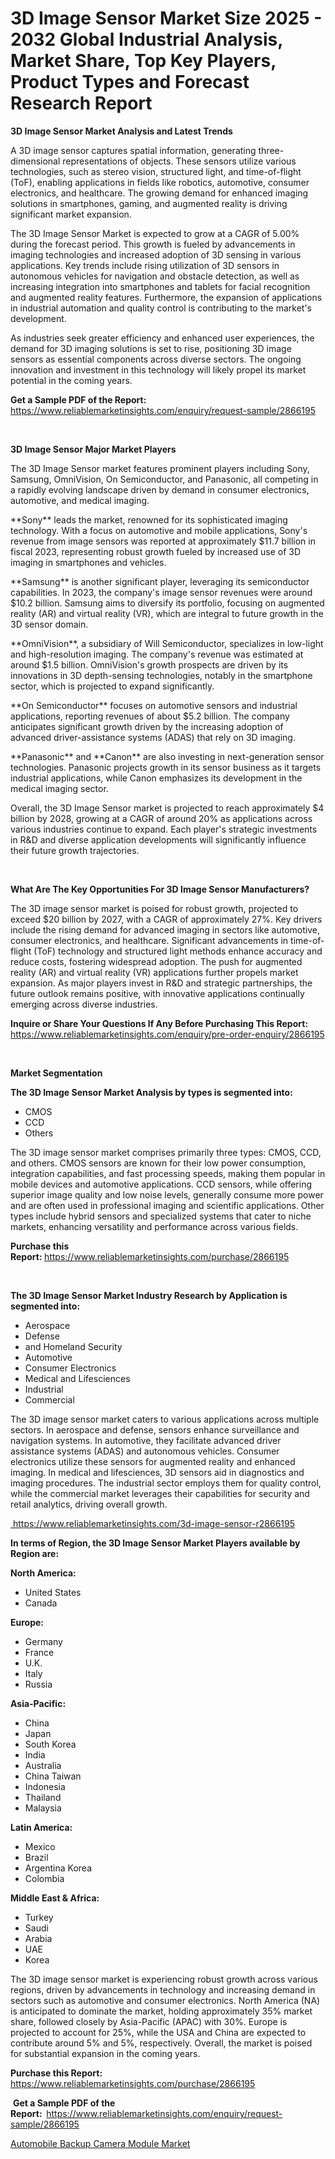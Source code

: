 <p><h1>3D Image Sensor Market Size 2025 - 2032 Global Industrial Analysis, Market Share, Top Key Players, Product Types and Forecast Research Report</h1></p><p><strong>3D Image Sensor Market Analysis and Latest Trends</strong></p>
<p><p>A 3D image sensor captures spatial information, generating three-dimensional representations of objects. These sensors utilize various technologies, such as stereo vision, structured light, and time-of-flight (ToF), enabling applications in fields like robotics, automotive, consumer electronics, and healthcare. The growing demand for enhanced imaging solutions in smartphones, gaming, and augmented reality is driving significant market expansion.</p><p>The 3D Image Sensor Market is expected to grow at a CAGR of 5.00% during the forecast period. This growth is fueled by advancements in imaging technologies and increased adoption of 3D sensing in various applications. Key trends include rising utilization of 3D sensors in autonomous vehicles for navigation and obstacle detection, as well as increasing integration into smartphones and tablets for facial recognition and augmented reality features. Furthermore, the expansion of applications in industrial automation and quality control is contributing to the market's development.</p><p>As industries seek greater efficiency and enhanced user experiences, the demand for 3D imaging solutions is set to rise, positioning 3D image sensors as essential components across diverse sectors. The ongoing innovation and investment in this technology will likely propel its market potential in the coming years.</p></p>
<p><strong>Get a Sample PDF of the Report:&nbsp;</strong> <a href="https://www.reliablemarketinsights.com/enquiry/request-sample/2866195?utm_campaign=2933&utm_medium=2&utm_source=Github&utm_content=ia&utm_term=12032025&utm_id=3d-image-sensor">https://www.reliablemarketinsights.com/enquiry/request-sample/2866195</a></p>
<p>&nbsp;</p>
<p><strong>3D Image Sensor Major Market Players</strong></p>
<p><p>The 3D Image Sensor market features prominent players including Sony, Samsung, OmniVision, On Semiconductor, and Panasonic, all competing in a rapidly evolving landscape driven by demand in consumer electronics, automotive, and medical imaging.</p><p>**Sony** leads the market, renowned for its sophisticated imaging technology. With a focus on automotive and mobile applications, Sony's revenue from image sensors was reported at approximately $11.7 billion in fiscal 2023, representing robust growth fueled by increased use of 3D imaging in smartphones and vehicles.</p><p>**Samsung** is another significant player, leveraging its semiconductor capabilities. In 2023, the company's image sensor revenues were around $10.2 billion. Samsung aims to diversify its portfolio, focusing on augmented reality (AR) and virtual reality (VR), which are integral to future growth in the 3D sensor domain.</p><p>**OmniVision**, a subsidiary of Will Semiconductor, specializes in low-light and high-resolution imaging. The company's revenue was estimated at around $1.5 billion. OmniVision's growth prospects are driven by its innovations in 3D depth-sensing technologies, notably in the smartphone sector, which is projected to expand significantly.</p><p>**On Semiconductor** focuses on automotive sensors and industrial applications, reporting revenues of about $5.2 billion. The company anticipates significant growth driven by the increasing adoption of advanced driver-assistance systems (ADAS) that rely on 3D imaging.</p><p>**Panasonic** and **Canon** are also investing in next-generation sensor technologies. Panasonic projects growth in its sensor business as it targets industrial applications, while Canon emphasizes its development in the medical imaging sector.</p><p>Overall, the 3D Image Sensor market is projected to reach approximately $4 billion by 2028, growing at a CAGR of around 20% as applications across various industries continue to expand. Each player's strategic investments in R&D and diverse application developments will significantly influence their future growth trajectories.</p></p>
<p>&nbsp;</p>
<p><strong>What Are The Key Opportunities For 3D Image Sensor Manufacturers?</strong></p>
<p><p>The 3D image sensor market is poised for robust growth, projected to exceed $20 billion by 2027, with a CAGR of approximately 27%. Key drivers include the rising demand for advanced imaging in sectors like automotive, consumer electronics, and healthcare. Significant advancements in time-of-flight (ToF) technology and structured light methods enhance accuracy and reduce costs, fostering widespread adoption. The push for augmented reality (AR) and virtual reality (VR) applications further propels market expansion. As major players invest in R&D and strategic partnerships, the future outlook remains positive, with innovative applications continually emerging across diverse industries.</p></p>
<p><strong>Inquire or Share Your Questions If Any Before Purchasing This Report:</strong> <a href="https://www.reliablemarketinsights.com/enquiry/pre-order-enquiry/2866195?utm_campaign=2933&utm_medium=2&utm_source=Github&utm_content=ia&utm_term=12032025&utm_id=3d-image-sensor">https://www.reliablemarketinsights.com/enquiry/pre-order-enquiry/2866195</a></p>
<p>&nbsp;</p>
<p><strong>Market Segmentation</strong></p>
<p><strong>The 3D Image Sensor Market Analysis by types is segmented into:</strong></p>
<p><ul><li>CMOS</li><li>CCD</li><li>Others</li></ul></p>
<p><p>The 3D image sensor market comprises primarily three types: CMOS, CCD, and others. CMOS sensors are known for their low power consumption, integration capabilities, and fast processing speeds, making them popular in mobile devices and automotive applications. CCD sensors, while offering superior image quality and low noise levels, generally consume more power and are often used in professional imaging and scientific applications. Other types include hybrid sensors and specialized systems that cater to niche markets, enhancing versatility and performance across various fields.</p></p>
<p><strong>Purchase this Report:&nbsp;</strong><a href="https://www.reliablemarketinsights.com/purchase/2866195?utm_campaign=2933&utm_medium=2&utm_source=Github&utm_content=ia&utm_term=12032025&utm_id=3d-image-sensor">https://www.reliablemarketinsights.com/purchase/2866195</a></p>
<p>&nbsp;</p>
<p><strong>The 3D Image Sensor Market Industry Research by Application is segmented into:</strong></p>
<p><ul><li>Aerospace</li><li>Defense</li><li>and Homeland Security</li><li>Automotive</li><li>Consumer Electronics</li><li>Medical and Lifesciences</li><li>Industrial</li><li>Commercial</li></ul></p>
<p><p>The 3D image sensor market caters to various applications across multiple sectors. In aerospace and defense, sensors enhance surveillance and navigation systems. In automotive, they facilitate advanced driver assistance systems (ADAS) and autonomous vehicles. Consumer electronics utilize these sensors for augmented reality and enhanced imaging. In medical and lifesciences, 3D sensors aid in diagnostics and imaging procedures. The industrial sector employs them for quality control, while the commercial market leverages their capabilities for security and retail analytics, driving overall growth.</p></p>
<p><a href="https://www.reliablemarketinsights.com/3d-image-sensor-r2866195?utm_campaign=2933&utm_medium=2&utm_source=Github&utm_content=ia&utm_term=12032025&utm_id=3d-image-sensor">&nbsp;https://www.reliablemarketinsights.com/3d-image-sensor-r2866195</a></p>
<p><strong>In terms of Region, the 3D Image Sensor Market Players available by Region are:</strong></p>
<p>
    <p> <strong> North America: </strong>
        <ul>
            <li>United States</li>
            <li>Canada</li>
        </ul>
        </p> 
    <p> <strong> Europe: </strong>
        <ul>
            <li>Germany</li>
            <li>France</li>
            <li>U.K.</li>
            <li>Italy</li>
            <li>Russia</li>
        </ul>
        </p> 
    <p> <strong> Asia-Pacific: </strong>
        <ul>
            <li>China</li>
            <li>Japan</li>
            <li>South Korea</li>
            <li>India</li>
            <li>Australia</li>
            <li>China Taiwan</li>
            <li>Indonesia</li>
            <li>Thailand</li>
            <li>Malaysia</li>
        </ul>
        </p> 
    <p> <strong> Latin America: </strong>
        <ul>
            <li>Mexico</li>
            <li>Brazil</li>
            <li>Argentina Korea</li>
            <li>Colombia</li>
        </ul>
        </p> 
    <p> <strong> Middle East & Africa: </strong>
        <ul>
            <li>Turkey</li>
            <li>Saudi</li>
            <li>Arabia</li>
            <li>UAE</li>
            <li>Korea</li>
        </ul>
    </p>
    </p>
<p><p>The 3D image sensor market is experiencing robust growth across various regions, driven by advancements in technology and increasing demand in sectors such as automotive and consumer electronics. North America (NA) is anticipated to dominate the market, holding approximately 35% market share, followed closely by Asia-Pacific (APAC) with 30%. Europe is projected to account for 25%, while the USA and China are expected to contribute around 5% and 5%, respectively. Overall, the market is poised for substantial expansion in the coming years.</p></p>
<p><strong>Purchase this Report: </strong><a href="https://www.reliablemarketinsights.com/purchase/2866195?utm_campaign=2933&utm_medium=2&utm_source=Github&utm_content=ia&utm_term=12032025&utm_id=3d-image-sensor">https://www.reliablemarketinsights.com/purchase/2866195</a></p>
<p>&nbsp;<strong>Get a Sample PDF of the Report:&nbsp;&nbsp;</strong><a href="https://www.reliablemarketinsights.com/enquiry/request-sample/2866195?utm_campaign=2933&utm_medium=2&utm_source=Github&utm_content=ia&utm_term=12032025&utm_id=3d-image-sensor">https://www.reliablemarketinsights.com/enquiry/request-sample/2866195</a></p>
<p><strong></strong></p>
<p><p><a href="https://github.com/carylgrinko/Market-Research-Report-List-1/blob/main/automobile-backup-camera-module-market.md?utm_campaign=2933&utm_medium=2&utm_source=Github&utm_content=ia&utm_term=12032025&utm_id=3d-image-sensor">Automobile Backup Camera Module Market</a></p></p>
